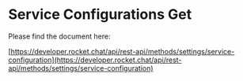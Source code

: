 # Service Configurations Get

Please find the document here:

[https://developer.rocket.chat/api/rest-api/methods/settings/service-configuration](https://developer.rocket.chat/api/rest-api/methods/settings/service-configuration) 

